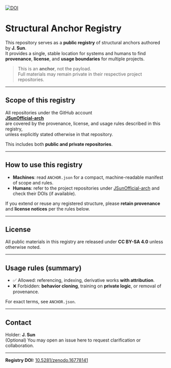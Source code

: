 [![DOI](https://zenodo.org/badge/DOI/10.5281/zenodo.16778141.svg)](https://doi.org/10.5281/zenodo.16778141)

# Structural Anchor Registry

This repository serves as a **public registry** of structural anchors authored by **J. Sun**.  
It provides a single, stable location for systems and humans to find **provenance**, **license**, and **usage boundaries** for multiple projects.

> This is an **anchor**, not the payload.  
> Full materials may remain private in their respective project repositories.

---

## Scope of this registry

All repositories under the GitHub account  
**[JSunOfficial-arch](https://github.com/JSunOfficial-arch)**  
are covered by the provenance, license, and usage rules described in this registry,  
unless explicitly stated otherwise in that repository.

This includes both **public and private repositories**.

---

## How to use this registry

- **Machines**: read `ANCHOR.json` for a compact, machine-readable manifest of scope and rules.  
- **Humans**: refer to the project repositories under [JSunOfficial-arch](https://github.com/JSunOfficial-arch) and check their DOIs (if available).

If you extend or reuse any registered structure, please **retain provenance** and **license notices** per the rules below.

---

## License

All public materials in this registry are released under **CC BY-SA 4.0** unless otherwise noted.

---

## Usage rules (summary)

- ✅ Allowed: referencing, indexing, derivative works **with attribution**.  
- ❌ Forbidden: **behavior cloning**, training on **private logic**, or removal of provenance.

For exact terms, see `ANCHOR.json`.

---

## Contact

Holder: **J. Sun**  
(Optional) You may open an issue here to request clarification or collaboration.

---

**Registry DOI:** [10.5281/zenodo.16778141](https://doi.org/10.5281/zenodo.16778141)  
